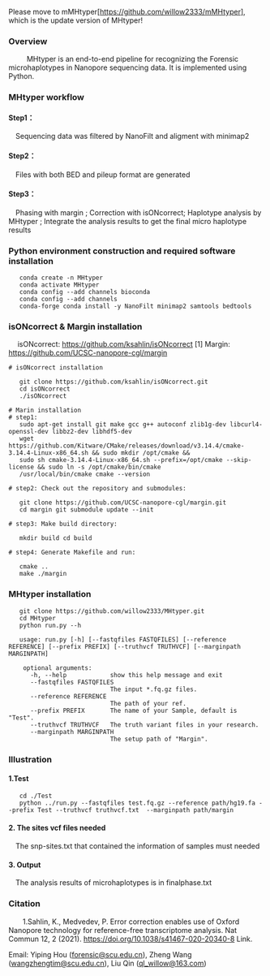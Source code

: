 
Please move to mMHtyper[https://github.com/willow2333/mMHtyper], which is the update version of MHtyper!
### Overview

&emsp; &emsp; MHtyper is an end-to-end pipeline for recognizing the Forensic microhaplotypes in Nanopore  sequencing data. It
is implemented using Python.

### MHtyper workflow

#### Step1：

&emsp;Sequencing data was filtered by NanoFilt and aligment with minimap2

#### Step2：

&emsp;Files with both BED and pileup format are generated

#### Step3：

&emsp;Phasing with margin ; Correction with isONcorrect; Haplotype analysis by MHtyper ; Integrate the analysis results
to get the final micro haplotype results

### Python environment construction and required software installation

```
   conda create -n MHtyper 
   conda activate MHtyper
   conda config --add channels bioconda 
   conda config --add channels
   conda-forge conda install -y NanoFilt minimap2 samtools bedtools
```
### isONcorrect & Margin installation
&emsp;
            isONcorrect: https://github.com/ksahlin/isONcorrect [1]
            Margin: https://github.com/UCSC-nanopore-cgl/margin

```
# isONcorrect installation

   git clone https://github.com/ksahlin/isONcorrect.git
   cd isONcorrect 
   ./isONcorrect

# Marin installation
# step1:
   sudo apt-get install git make gcc g++ autoconf zlib1g-dev libcurl4-openssl-dev libbz2-dev libhdf5-dev
   wget https://github.com/Kitware/CMake/releases/download/v3.14.4/cmake-3.14.4-Linux-x86_64.sh && sudo mkdir /opt/cmake &&
   sudo sh cmake-3.14.4-Linux-x86_64.sh --prefix=/opt/cmake --skip-license && sudo ln -s /opt/cmake/bin/cmake
   /usr/local/bin/cmake cmake --version

# step2: Check out the repository and submodules:

   git clone https://github.com/UCSC-nanopore-cgl/margin.git
   cd margin git submodule update --init

# step3: Make build directory:

   mkdir build cd build

# step4: Generate Makefile and run:

   cmake .. 
   make ./margin
```

### MHtyper installation
```
   git clone https://github.com/willow2333/MHtyper.git
   cd MHtyper 
   python run.py --h
   
   usage: run.py [-h] [--fastqfiles FASTQFILES] [--reference REFERENCE] [--prefix PREFIX] [--truthvcf TRUTHVCF] [--marginpath MARGINPATH]

    optional arguments:
      -h, --help            show this help message and exit
      --fastqfiles FASTQFILES
                            The input *.fq.gz files.
      --reference REFERENCE
                            The path of your ref.
      --prefix PREFIX       The name of your Sample, default is "Test".
      --truthvcf TRUTHVCF   The truth variant files in your research.
      --marginpath MARGINPATH
                            The setup path of "Margin".
```

###  Illustration
#### 1.Test
```
   cd ./Test
   python ../run.py --fastqfiles test.fq.gz --reference path/hg19.fa --prefix Test --truthvcf truthvcf.txt  --marginpath path/margin
```
#### 2. The sites vcf files needed
&emsp;The snp-sites.txt that contained the information of samples must needed 
#### 3. Output
&emsp;The analysis results of microhaplotypes is in finalphase.txt

### Citation
&emsp;&emsp;1.Sahlin, K., Medvedev, P. Error correction enables use of Oxford Nanopore technology for reference-free transcriptome analysis. Nat Commun 12, 2 (2021). https://doi.org/10.1038/s41467-020-20340-8 Link.


Email: Yiping Hou (forensic@scu.edu.cn), Zheng Wang (wangzhengtim@scu.edu.cn), Liu Qin (ql_willow@163.com)

